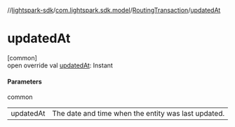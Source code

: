 //[lightspark-sdk](../../../index.md)/[com.lightspark.sdk.model](../index.md)/[RoutingTransaction](index.md)/[updatedAt](updated-at.md)

# updatedAt

[common]\
open override val [updatedAt](updated-at.md): Instant

#### Parameters

common

| | |
|---|---|
| updatedAt | The date and time when the entity was last updated. |
